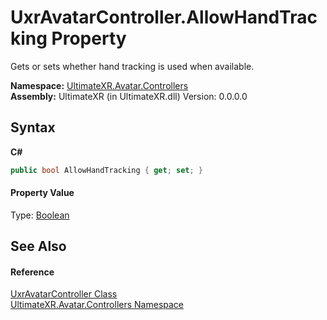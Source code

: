 # UxrAvatarController.AllowHandTracking Property 
 

Gets or sets whether hand tracking is used when available.

**Namespace:**&nbsp;<a href="N_UltimateXR_Avatar_Controllers">UltimateXR.Avatar.Controllers</a><br />**Assembly:**&nbsp;UltimateXR (in UltimateXR.dll) Version: 0.0.0.0

## Syntax

**C#**<br />
``` C#
public bool AllowHandTracking { get; set; }
```


#### Property Value
Type: <a href="https://docs.microsoft.com/dotnet/api/system.boolean" target="_blank" rel="noopener noreferrer">Boolean</a>

## See Also


#### Reference
<a href="T_UltimateXR_Avatar_Controllers_UxrAvatarController">UxrAvatarController Class</a><br /><a href="N_UltimateXR_Avatar_Controllers">UltimateXR.Avatar.Controllers Namespace</a><br />